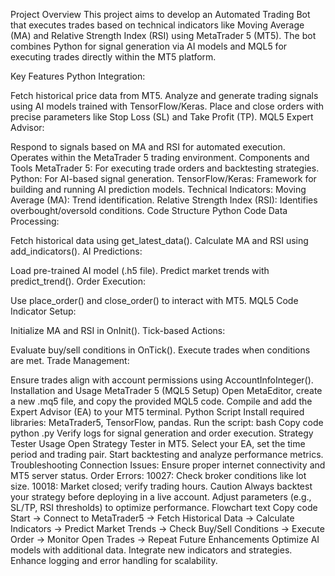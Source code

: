 Project Overview
This project aims to develop an Automated Trading Bot that executes trades based on technical indicators like Moving Average (MA) and Relative Strength Index (RSI) using MetaTrader 5 (MT5). The bot combines Python for signal generation via AI models and MQL5 for executing trades directly within the MT5 platform.

Key Features
Python Integration:

Fetch historical price data from MT5.
Analyze and generate trading signals using AI models trained with TensorFlow/Keras.
Place and close orders with precise parameters like Stop Loss (SL) and Take Profit (TP).
MQL5 Expert Advisor:

Respond to signals based on MA and RSI for automated execution.
Operates within the MetaTrader 5 trading environment.
Components and Tools
MetaTrader 5: For executing trade orders and backtesting strategies.
Python: For AI-based signal generation.
TensorFlow/Keras: Framework for building and running AI prediction models.
Technical Indicators:
Moving Average (MA): Trend identification.
Relative Strength Index (RSI): Identifies overbought/oversold conditions.
Code Structure
Python Code
Data Processing:

Fetch historical data using get_latest_data().
Calculate MA and RSI using add_indicators().
AI Predictions:

Load pre-trained AI model (.h5 file).
Predict market trends with predict_trend().
Order Execution:

Use place_order() and close_order() to interact with MT5.
MQL5 Code
Indicator Setup:

Initialize MA and RSI in OnInit().
Tick-based Actions:

Evaluate buy/sell conditions in OnTick().
Execute trades when conditions are met.
Trade Management:

Ensure trades align with account permissions using AccountInfoInteger().
Installation and Usage
MetaTrader 5 (MQL5 Setup)
Open MetaEditor, create a new .mq5 file, and copy the provided MQL5 code.
Compile and add the Expert Advisor (EA) to your MT5 terminal.
Python Script
Install required libraries: MetaTrader5, TensorFlow, pandas.
Run the script:
bash
Copy code
python <filename>.py
Verify logs for signal generation and order execution.
Strategy Tester Usage
Open Strategy Tester in MT5.
Select your EA, set the time period and trading pair.
Start backtesting and analyze performance metrics.
Troubleshooting
Connection Issues: Ensure proper internet connectivity and MT5 server status.
Order Errors:
10027: Check broker conditions like lot size.
10018: Market closed; verify trading hours.
Caution
Always backtest your strategy before deploying in a live account.
Adjust parameters (e.g., SL/TP, RSI thresholds) to optimize performance.
Flowchart
text
Copy code
Start -> Connect to MetaTrader5 -> Fetch Historical Data -> Calculate Indicators ->
Predict Market Trends -> Check Buy/Sell Conditions -> Execute Order ->
Monitor Open Trades -> Repeat
Future Enhancements
Optimize AI models with additional data.
Integrate new indicators and strategies.
Enhance logging and error handling for scalability.
